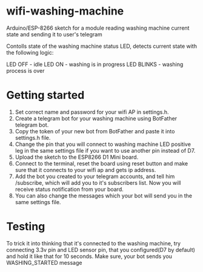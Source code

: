 # wifi-washing-machine
Arduino/ESP-8266 sketch for a module reading washing machine current state and sending it to user's telegram

Contolls state of the washing machine status LED, detects current state with the following logic:

LED OFF - idle
LED ON - washing is in progress
LED BLINKS - washing process is over

# Getting started

1. Set correct name and password for your wifi AP in settings.h.  
2. Create a telegram bot for your washing machine using BotFather telegram bot.
3. Copy the token of your new bot from BotFather and paste it into settings.h file.
4. Change the pin that you will connect to washing machine LED positive leg in the same settings file if you want to use another pin instead of D7.
5. Upload the sketch to the ESP8266 D1 Mini board.
6. Connect to the terminal, reset the board using reset button and make sure that it connects to your wifi ap and gets ip address.
7. Add the bot you created to your telegram accounts, and tell him /subscribe, which will add you to it's subscribers list. Now you will receive status notification from your board.
8. You can also change the messages which your bot will send you in the same settings file.

# Testing

To trick it into thinking that it's connected to the washing machine, try connecting 3.3v pin and LED sensor pin, that you configured(D7 by default) and hold it like that for 10 seconds. Make sure, your bot sends you WASHING_STARTED message 